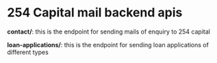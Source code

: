 # 254 Capital mail backend apis

**contact/**: this is the endpoint for sending mails of enquiry to 254 capital


**loan-applications/**: this is the endpoint for sending loan applications of different types